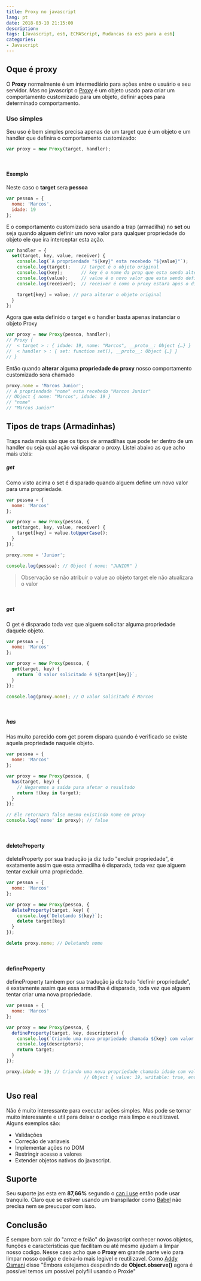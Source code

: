 ```yaml
---
title: Proxy no javascript
lang: pt
date: 2018-03-10 21:15:00
description:
tags: [Javascript, es6, ECMAScript, Mudancas da es5 para a es6]
categories:
- Javascript
---
```


## Oque é proxy

O **Proxy** normalmente é um intermediário para ações entre o usuário e seu servidor. Mas no javascript o [Proxy](https://www.ecma-international.org/ecma-262/6.0/#sec-proxy-objects) é um objeto usado para criar um comportamento customizado para um objeto, definir ações para determinado comportamento.
<br>

### Uso simples

Seu uso é bem simples precisa apenas de um target que é um objeto e um handler que definira o comportamento customizado:

```javascript
var proxy = new Proxy(target, handler); 
```
<br>

#### Exemplo
Neste caso o **target** sera **pessoa**
```javascript
var pessoa = {
  nome: 'Marcos',
  idade: 19
};
```

E o comportamento customizado sera usando a trap (armadilha) no **set** ou seja quando alguem definir um novo valor para qualquer propriedade do objeto ele que ira interceptar esta ação.
```javascript
var handler = {
  set(target, key, value, receiver) {
    console.log(`A propriendade "${key}" esta recebedo "${value}"`);
    console.log(target);    // target é o objeto original
    console.log(key);       // key é o nome da prop que esta sendo alterada
    console.log(value);     // value é o novo valor que esta sendo definido
    console.log(receiver);  // receiver é como o proxy estara apos o disparo da armadilha

    target[key] = value; // para alterar o objeto original
  }
};
```

Agora que esta definido o target e o handler basta apenas instanciar o objeto Proxy
```javascript
var proxy = new Proxy(pessoa, handler); 
// Proxy {​
//  < target > : { idade: 19​​, nome: "Marcos"​,​ __proto__: Object {…} }
//  < handler > : { set: function set(), __proto__: Object {…} }
// }
```

Então quando **alterar** alguma **propriedade do proxy** nosso comportamento customizado sera chamado
```javascript
proxy.nome = 'Marcos Junior';
// A propriendade "nome" esta recebedo "Marcos Junior"
// Object { nome: "Marcos", idade: 19 }
// "nome" 
// "Marcos Junior"
```
## Tipos de traps (Armadinhas)

Traps nada mais são que os tipos de armadilhas que pode ter dentro de um handler ou seja qual ação vai disparar o proxy. Listei abaixo as que acho mais uteis:

##### get
Como visto acima o set é disparado quando alguem define um novo valor para uma propriedade.

```javascript
var pessoa = {
  nome: 'Marcos'
};

var proxy = new Proxy(pessoa, {
  set(target, key, value, receiver) {
    target[key] = value.toUpperCase();
  }
}); 

proxy.nome = 'Junior';

console.log(pessoa); // Object { nome: "JUNIOR" }
```
> Observação se não atribuir o value ao objeto target ele não atualizara o valor
<br>

##### get
O get é disparado toda vez que alguem solicitar alguma propriedade daquele objeto.

```javascript
var pessoa = {
  nome: 'Marcos'
};

var proxy = new Proxy(pessoa, {
  get(target, key) {
    return `O valor solicitado é ${target[key]}`;
  }
}); 

console.log(proxy.nome); // O valor solicitado é Marcos
```
<br>

##### has
Has muito parecido com get porem dispara quando é verificado se existe aquela propriedade naquele objeto.

```javascript
var pessoa = {
  nome: 'Marcos'
};

var proxy = new Proxy(pessoa, {
  has(target, key) {
    // Negaremos a saida para afetar o resultado
    return !(key in target);
  }
}); 

// Ele retornara false mesmo existindo nome em proxy
console.log('nome' in proxy); // false
```
<br>

#### deleteProperty

deleteProperty por sua tradução ja diz tudo "excluir propriedade", é exatamente assim que essa armadilha é disparada, toda vez que alguem tentar excluir uma propriedade.

```javascript
var pessoa = {
  nome: 'Marcos'
};

var proxy = new Proxy(pessoa, {
  deleteProperty(target, key) {
    console.log(`Deletando ${key}`);
    delete target[key]
  }
}); 

delete proxy.nome; // Deletando nome
```
<br>

#### defineProperty

defineProperty tambem por sua tradução ja diz tudo "definir propriedade", é exatamente assim que essa armadilha é disparada, toda vez que alguem tentar criar uma nova propriedade.
```javascript
var pessoa = {
  nome: 'Marcos'
};

var proxy = new Proxy(pessoa, {
  defineProperty(target, key, descriptors) {
    console.log(`Criando uma nova propriedade chamada ${key} com valor ${descriptors.value}`);
    console.log(descriptors);
    return target;
  }
}); 

proxy.idade = 19; // Criando uma nova propriedade chamada idade com valor 19
                             // Object { value: 19, writable: true, enumerable: true, configurable: true }
```

## Uso real

Não é muito interessante para executar ações simples. Mas pode se tornar muito interessante e util para deixar o codigo mais limpo e reutilizavel. Alguns exemplos são:

* Validações
* Correção de variaveis
* Implementar ações no DOM 
* Restringir acesso a valores 
* Extender objetos nativos do javascript.


## Suporte 
Seu suporte jas esta em **87,66%** segundo o [can i use](https://caniuse.com/#feat=proxy) então pode usar tranquilo. Claro que se estiver usando um transpilador como [Babel](https://babeljs.io/) não precisa nem se preucupar com isso.

## Conclusão 

É sempre bom sair do "arroz e feião" do javascript conhecer novos objetos, funções e caracteristicas que facilitam ou até mesmo ajudam a limpar nosso codigo. Nesse caso acho que o **Proxy** em grande parte veio para limpar nosso codigo e deixa-lo mais legivel e reutilizavel. Como [Addy Osmani](https://developers.google.com/web/resources/contributors/addyosmani) disse  "Embora estejamos despedindo de **Object.observe()** agora é possível temos um possivel polyfill usando o Proxie"